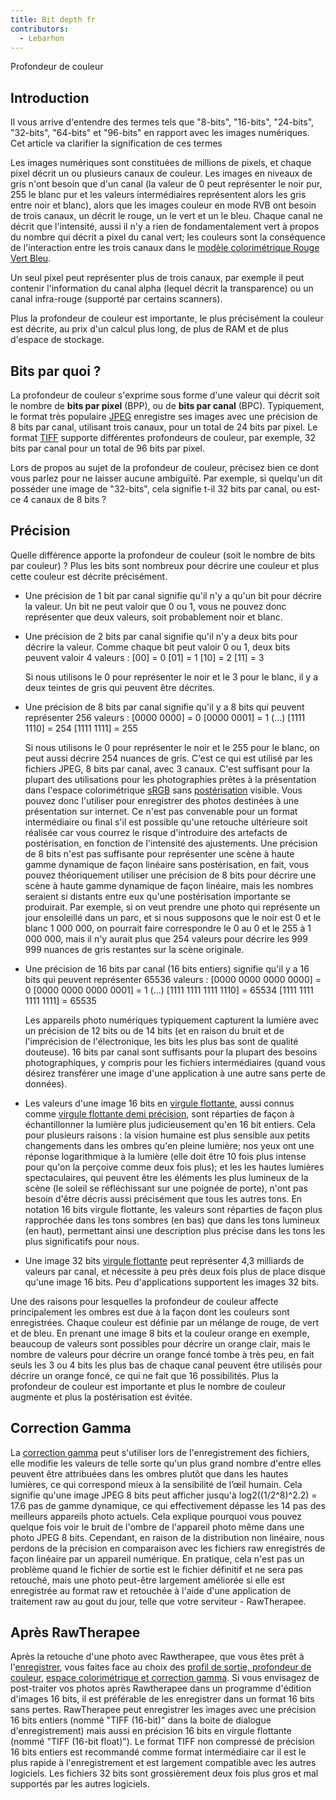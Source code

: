 ```yaml
---
title: Bit depth fr
contributors:
  - Lebarhon
---
```


<div class="pagetitle">

Profondeur de couleur

</div>

## Introduction

Il vous arrive d'entendre des termes tels que "8-bits", "16-bits",
"24-bits", "32-bits", "64-bits" et "96-bits" en rapport avec les images
numériques. Cet article va clarifier la signification de ces termes

Les images numériques sont constituées de millions de pixels, et chaque
pixel décrit un ou plusieurs canaux de couleur. Les images en niveaux de
gris n'ont besoin que d'un canal (la valeur de 0 peut représenter le
noir pur, 255 le blanc pur et les valeurs intermédiaires représentent
alors les gris entre noir et blanc), alors que les images couleur en
mode RVB ont besoin de trois canaux, un décrit le rouge, un le vert et
un le bleu. Chaque canal ne décrit que l'intensité, aussi il n'y a rien
de fondamentalement vert à propos du nombre qui décrit a pixel du canal
vert; les couleurs sont la conséquence de l'interaction entre les trois
canaux dans le [modèle colorimétrique Rouge Vert Bleu](https://fr.wikipedia.org/wiki/Rouge_vert_bleu).

Un seul pixel peut représenter plus de trois canaux, par exemple il peut
contenir l'information du canal alpha (lequel décrit la transparence) ou
un canal infra-rouge (supporté par certains scanners).

Plus la profondeur de couleur est importante, le plus précisément la
couleur est décrite, au prix d'un calcul plus long, de plus de RAM et de
plus d'espace de stockage.

## Bits par quoi ?

La profondeur de couleur s'exprime sous forme d'une valeur qui décrit
soit le nombre de **bits par pixel** (BPP), ou de **bits par canal**
(BPC). Typiquement, le format très populaire
[JPEG](https://fr.wikipedia.org/wiki/JPEG) enregistre ses images avec
une précision de 8 bits par canal, utilisant trois canaux, pour un total
de 24 bits par pixel. Le format
[TIFF](https://fr.wikipedia.org/wiki/Tagged_Image_File_Format) supporte
différentes profondeurs de couleur, par exemple, 32 bits par canal pour
un total de 96 bits par pixel.

Lors de propos au sujet de la profondeur de couleur, précisez bien ce
dont vous parlez pour ne laisser aucune ambiguïté. Par exemple, si
quelqu'un dit posséder une image de "32-bits", cela signifie t-il 32
bits par canal, ou est-ce 4 canaux de 8 bits ?

## Précision

Quelle différence apporte la profondeur de couleur (soit le nombre de
bits par couleur) ? Plus les bits sont nombreux pour décrire une couleur
et plus cette couleur est décrite précisément.

- Une précision de 1 bit par canal signifie qu'il n'y a qu'un bit pour
  décrire la valeur. Un bit ne peut valoir que 0 ou 1, vous ne pouvez
  donc représenter que deux valeurs, soit probablement noir et blanc.
- Une précision de 2 bits par canal signifie qu'il n'y a deux bits pour
  décrire la valeur. Comme chaque bit peut valoir 0 ou 1, deux bits
  peuvent valoir 4 valeurs :
      [00] = 0
      [01] = 1
      [10] = 2
      [11] = 3

  Si nous utilisons le 0 pour représenter le noir et le 3 pour le blanc,
  il y a deux teintes de gris qui peuvent être décrites.
- Une précision de 8 bits par canal signifie qu'il y a 8 bits qui
  peuvent représenter 256 valeurs :
      [0000 0000] = 0
      [0000 0001] = 1
      (...)
      [1111 1110] = 254
      [1111 1111] = 255

  Si nous utilisons le 0 pour représenter le noir et le 255 pour le
  blanc, on peut aussi décrire 254 nuances de gris. C'est ce qui est
  utilisé par les fichiers JPEG, 8 bits par canal, avec 3 canaux. C'est
  suffisant pour la plupart des utilisations pour les photographies
  prêtes à la présentation dans l'espace colorimétrique
  [sRGB](https://fr.wikipedia.org/wiki/SRGB) sans
  [postérisation](https://fr.wikipedia.org/wiki/Posterisation) visible.
  Vous pouvez donc l'utiliser pour enregistrer des photos destinées à
  une présentation sur internet. Ce n'est pas convenable pour un format
  intermédiaire ou final s'il est possible qu'une retouche ultérieure
  soit réalisée car vous courrez le risque d'introduire des artefacts de
  postérisation, en fonction de l'intensité des ajustements. Une
  précision de 8 bits n'est pas suffisante pour représenter une scène à
  haute gamme dynamique de façon linéaire sans postérisation, en fait,
  vous pouvez théoriquement utiliser une précision de 8 bits pour
  décrire une scène à haute gamme dynamique de façon linéaire, mais les
  nombres seraient si distants entre eux qu'une postérisation importante
  se produirait. Par exemple, si on veut prendre une photo qui
  représente un jour ensoleillé dans un parc, et si nous supposons que
  le noir est 0 et le blanc 1 000 000, on pourrait faire correspondre le
  0 au 0 et le 255 à 1 000 000, mais il n'y aurait plus que 254 valeurs
  pour décrire les 999 999 nuances de gris restantes sur la scène
  originale.
- Une précision de 16 bits par canal (16 bits entiers) signifie qu'il y
  a 16 bits qui peuvent représenter 65536 valeurs :
      [0000 0000 0000 0000] = 0
      [0000 0000 0000 0001] = 1
      (...)
      [1111 1111 1111 1110] = 65534
      [1111 1111 1111 1111] = 65535

  Les appareils photo numériques typiquement capturent la lumière avec
  un précision de 12 bits ou de 14 bits (et en raison du bruit et de
  l'imprécision de l'électronique, les bits les plus bas sont de qualité
  douteuse). 16 bits par canal sont suffisants pour la plupart des
  besoins photographiques, y compris pour les fichiers intermédiaires
  (quand vous désirez transférer une image d'une application à une autre
  sans perte de données).
- Les valeurs d'une image 16 bits en [virgule flottante](https://fr.wikipedia.org/wiki/Virgule_flottante), aussi
  connus comme [virgule flottante demi précision](https://en.wikipedia.org/wiki/Half-precision_floating-point_format),
  sont réparties de façon à échantillonner la lumière plus
  judicieusement qu'en 16 bit entiers. Cela pour plusieurs raisons : la
  vision humaine est plus sensible aux petits changements dans les
  ombres qu'en pleine lumière; nos yeux ont une réponse logarithmique à
  la lumière (elle doit être 10 fois plus intense pour qu'on la perçoive
  comme deux fois plus); et les les hautes lumières spectaculaires, qui
  peuvent être les éléments les plus lumineux de la scène (le soleil se
  réfléchissant sur une poignée de porte), n'ont pas besoin d'être
  décris aussi précisément que tous les autres tons. En notation 16 bits
  virgule flottante, les valeurs sont réparties de façon plus rapprochée
  dans les tons sombres (en bas) que dans les tons lumineux (en haut),
  permettant ainsi une description plus précise dans les tons les plus
  significatifs pour nous.
- Une image 32 bits [virgule flottante](https://fr.wikipedia.org/wiki/Virgule_flottante) peut
  représenter 4,3 milliards de valeurs par canal, et nécessite à peu
  près deux fois plus de place disque qu'une image 16 bits. Peu
  d'applications supportent les images 32 bits.

Une des raisons pour lesquelles la profondeur de couleur affecte
principalement les ombres est due à la façon dont les couleurs sont
enregistrées. Chaque couleur est définie par un mélange de rouge, de
vert et de bleu. En prenant une image 8 bits et la couleur orange en
exemple, beaucoup de valeurs sont possibles pour décrire un orange
clair, mais le nombre de valeurs pour décrire un orange foncé tombe à
très peu, en fait seuls les 3 ou 4 bits les plus bas de chaque canal
peuvent être utilisés pour décrire un orange foncé, ce qui ne fait que
16 possibilités. Plus la profondeur de couleur est importante et plus le
nombre de couleur augmente et plus la postérisation est évitée.

## Correction Gamma

La [correction gamma](https://fr.wikipedia.org/wiki/Correction_gamma)
peut s'utiliser lors de l'enregistrement des fichiers, elle modifie les
valeurs de telle sorte qu'un plus grand nombre d'entre elles peuvent
être attribuées dans les ombres plutôt que dans les hautes lumières, ce
qui correspond mieux à la sensibilité de l’œil humain. Cela signifie
qu'une image JPEG 8 bits peut afficher jusqu'à log2((1/2^8)^2.2) = 17.6
pas de gamme dynamique, ce qui effectivement dépasse les 14 pas des
meilleurs appareils photo actuels. Cela explique pourquoi vous pouvez
quelque fois voir le bruit de l'ombre de l'appareil photo même dans une
photo JPEG 8 bits. Cependant, en raison de la distribution non linéaire,
nous perdons de la précision en comparaison avec les fichiers raw
enregistrés de façon linéaire par un appareil numérique. En pratique,
cela n'est pas un problème quand le fichier de sortie est le fichier
définitif et ne sera pas retouché, mais une photo peut-être largement
améliorée si elle est enregistrée au format raw et retouchée à l'aide
d'une application de traitement raw au gout du jour, telle que votre
serviteur - RawTherapee.

## Après RawTherapee

Après la retouche d'une photo avec Rawtherapee, que vous êtes prêt à
l'[enregistrer](saving_images/fr), vous faites face au choix
des [profil de sortie, profondeur de couleur](color_management/fr#profil_de_sortie),
[espace colorimétrique et correction gamma](color_management_addon/fr#espace_de_sortie_"output_profile").
Si vous envisagez de post-traiter vos photos après Rawtherapee dans un
programme d'édition d'images 16 bits, il est préférable de les
enregistrer dans un format 16 bits sans pertes. RawTherapee peut
enregistrer les images avec une précision 16 bits entiers (nommé "TIFF
(16-bit)" dans la boite de dialogue d'enregistrement) mais aussi en
précision 16 bits en virgule flottante (nommé "TIFF (16-bit float)"). Le
format TIFF non compressé de précision 16 bits entiers est recommandé
comme format intermédiaire car il est le plus rapide à l'enregistrement
et est largement compatible avec les autres logiciels. Les fichiers 32
bits sont grossièrement deux fois plus gros et mal supportés par les
autres logiciels.
